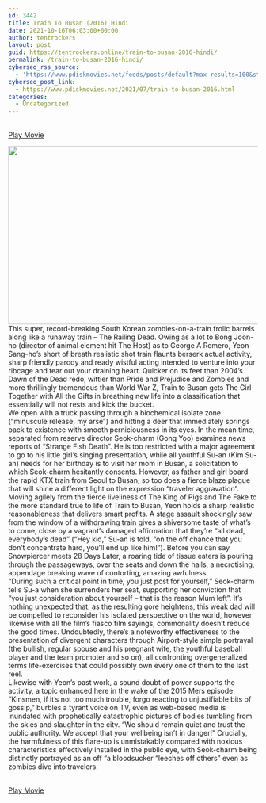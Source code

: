 ```yaml
---
id: 3442
title: Train To Busan (2016) Hindi
date: 2021-10-16T06:03:00+00:00
author: tentrockers
layout: post
guid: https://tentrockers.online/train-to-busan-2016-hindi/
permalink: /train-to-busan-2016-hindi/
cyberseo_rss_source:
  - 'https://www.pdiskmovies.net/feeds/posts/default?max-results=100&start-index=1201'
cyberseo_post_link:
  - https://www.pdiskmovies.net/2021/07/train-to-busan-2016.html
categories:
  - Uncategorized
---
```

<a href="https://kuklink.com/1/bnYyZ2U5MDAydnRy" onclick="window.open('https://kuklink.com/1/bnYyZ2U5MDAydnRy','popup','width=600,height=600'); return false;" target="popup" rel="noopener"><br /> Play Movie<br /> </a>

<div class="separator">
  <a href="https://www.pdiskmovies.net/2021/07/j" target><img loading="lazy" border="0" data-original-height="375" data-original-width="667" height="360" src="https://1.bp.blogspot.com/-OeqJPFRYqE0/YO7Q__HdeYI/AAAAAAAAZAw/NGkofqnKmF0xjOueTK8zr7xs5rghzIn4QCLcBGAsYHQ/w640-h360/train%2Bto%2Bbusan%2B2016.jpg" width="640" /></a>
</div>



<div>
  <div>
    <span>This super, record-breaking South Korean zombies-on-a-train frolic barrels along like a runaway train – The Railing Dead. Owing as a lot to Bong Joon-ho (director of animal element hit The Host) as to George A Romero, Yeon Sang-ho&#8217;s short of breath realistic shot train flaunts berserk actual activity, sharp friendly parody and ready wistful acting intended to venture into your ribcage and tear out your draining heart. Quicker on its feet than 2004&#8217;s Dawn of the Dead redo, wittier than Pride and Prejudice and Zombies and more thrillingly tremendous than World War Z, Train to Busan gets The Girl Together with All the Gifts in breathing new life into a classification that essentially will not rests and kick the bucket.&nbsp;</span>
  </div>
  
  <div>
    <span>We open with a truck passing through a biochemical isolate zone (&#8220;minuscule release, my arse&#8221;) and hitting a deer that immediately springs back to existence with smooth perniciousness in its eyes. In the mean time, separated from reserve director Seok-charm (Gong Yoo) examines news reports of &#8220;Strange Fish Death&#8221;. He is too restricted with a major agreement to go to his little girl&#8217;s singing presentation, while all youthful Su-an (Kim Su-an) needs for her birthday is to visit her mom in Busan, a solicitation to which Seok-charm hesitantly consents. However, as father and girl board the rapid KTX train from Seoul to Busan, so too does a fierce blaze plague that will shine a different light on the expression &#8220;traveler aggravation&#8221;.&nbsp;</span>
  </div>
  
  <div>
    <span>Moving agilely from the fierce liveliness of The King of Pigs and The Fake to the more standard true to life of Train to Busan, Yeon holds a sharp realistic reasonableness that delivers smart profits. A stage assault shockingly saw from the window of a withdrawing train gives a shiversome taste of what&#8217;s to come, close by a vagrant&#8217;s damaged affirmation that they&#8217;re &#8220;all dead, everybody&#8217;s dead&#8221; (&#8220;Hey kid,&#8221; Su-an is told, &#8220;on the off chance that you don&#8217;t concentrate hard, you&#8217;ll end up like him!&#8221;). Before you can say Snowpiercer meets 28 Days Later, a roaring tide of tissue eaters is pouring through the passageways, over the seats and down the halls, a necrotising, appendage breaking wave of contorting, amazing awfulness.&nbsp;</span>
  </div>
  
  <div>
    <span>&#8220;During such a critical point in time, you just post for yourself,&#8221; Seok-charm tells Su-a when she surrenders her seat, supporting her conviction that &#8220;you just consideration about yourself – that is the reason Mum left&#8221;. It&#8217;s nothing unexpected that, as the resulting gore heightens, this weak dad will be compelled to reconsider his isolated perspective on the world, however likewise with all the film&#8217;s fiasco film sayings, commonality doesn&#8217;t reduce the good times. Undoubtedly, there&#8217;s a noteworthy effectiveness to the presentation of divergent characters through Airport-style simple portrayal (the bullish, regular spouse and his pregnant wife, the youthful baseball player and the team promoter and so on), all confronting overgeneralized terms life-exercises that could possibly own every one of them to the last reel.&nbsp;</span>
  </div>
  
  <div>
    <span>Likewise with Yeon&#8217;s past work, a sound doubt of power supports the activity, a topic enhanced here in the wake of the 2015 Mers episode. &#8220;Kinsmen, if it&#8217;s not too much trouble, forgo reacting to unjustifiable bits of gossip,&#8221; burbles a tyrant voice on TV, even as web-based media is inundated with prophetically catastrophic pictures of bodies tumbling from the skies and slaughter in the city. &#8220;We should remain quiet and trust the public authority. We accept that your wellbeing isn&#8217;t in danger!&#8221; Crucially, the harmfulness of this flare-up is unmistakably compared with noxious characteristics effectively installed in the public eye, with Seok-charm being distinctly portrayed as an off &#8220;a bloodsucker &#8220;leeches off others&#8221; even as zombies dive into travelers.</span>
  </div>
</div>

<a href="https://kuklink.com/1/bnYyZ2U5MDAydnRy" onclick="window.open('https://kuklink.com/1/bnYyZ2U5MDAydnRy','popup','width=600,height=600'); return false;" target="popup" rel="noopener"><br /> Play Movie<br /> </a>